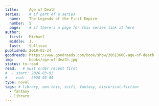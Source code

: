 ```yaml
---
title:     Age of Death
series:    # if part of a series
  name:    The Legends of the First Empire 
  number:  5
  page:    # if there's a page for this series link it here
author: 
  first:   Michael 
  middle:  J.
  last:    Sullivan
published: 2019-02-24 
goodreads: https://www.goodreads.com/book/show/30613608-age-of-death
img:       books/age-of-death.jpg
status: to-read
read:   # must order recent first
#  - start: 2020-03-01 
#    end:   2020-03-04
type: novel
tags: # library, own-this, scifi, fantasy, historical-fiction
  - fantasy
  - library
---
```


